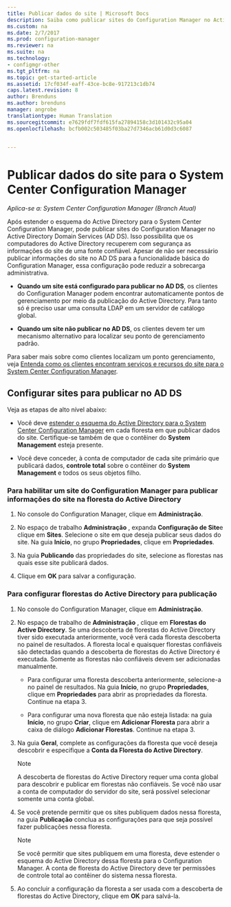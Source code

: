 ```yaml
---
title: Publicar dados do site | Microsoft Docs
description: Saiba como publicar sites do Configuration Manager no Active Directory Domain Services.
ms.custom: na
ms.date: 2/7/2017
ms.prod: configuration-manager
ms.reviewer: na
ms.suite: na
ms.technology:
- configmgr-other
ms.tgt_pltfrm: na
ms.topic: get-started-article
ms.assetid: 17cf034f-eaff-43ce-bc8e-917213c1db74
caps.latest.revision: 8
author: Brenduns
ms.author: brenduns
manager: angrobe
translationtype: Human Translation
ms.sourcegitcommit: e7629fdf7fdf615fa27894158c3d101432c95a04
ms.openlocfilehash: bcfb002c503485f03ba27d7346acb61d0d3c6087


---
```

# <a name="publish-site-data-for-system-center-configuration-manager"></a>Publicar dados do site para o System Center Configuration Manager

*Aplica-se a: System Center Configuration Manager (Branch Atual)*

Após estender o esquema do Active Directory para o System Center Configuration Manager, pode publicar sites do Configuration Manager no Active Directory Domain Services (AD DS). Isso possibilita que os computadores do Active Directory recuperem com segurança as informações do site de uma fonte confiável. Apesar de não ser necessário publicar informações do site no AD DS para a funcionalidade básica do Configuration Manager, essa configuração pode reduzir a sobrecarga administrativa.  

-   **Quando um site está configurado para publicar no AD DS**, os clientes do Configuration Manager podem encontrar automaticamente pontos de gerenciamento por meio da publicação do Active Directory. Para tanto só é preciso usar uma consulta LDAP em um servidor de catálogo global.  

-   **Quando um site não publicar no AD DS**, os clientes devem ter um mecanismo alternativo para localizar seu ponto de gerenciamento padrão.  

Para saber mais sobre como clientes localizam um ponto gerenciamento, veja [Entenda como os clientes encontram serviços e recursos do site para o System Center Configuration Manager](../../../../core/plan-design/hierarchy/understand-how-clients-find-site-resources-and-services.md).  

## <a name="configure-sites-to-publish-to-ad-ds"></a>Configurar sites para publicar no AD DS  
 Veja as etapas de alto nível abaixo:  

-   Você deve [estender o esquema do Active Directory para o System Center Configuration Manager](../../../../core/plan-design/network/extend-the-active-directory-schema.md) em cada floresta em que publicar dados do site. Certifique-se também de que o contêiner do **System Management** esteja presente.  

-   Você deve conceder, à conta de computador de cada site primário que publicará dados, **controle total** sobre o contêiner do **System Management** e todos os seus objetos filho.  

### <a name="to-enable-a-configuration-manager-site-to-publish-site-information-to-active-directory-forest"></a>Para habilitar um site do Configuration Manager para publicar informações do site na floresta do Active Directory

1.  No console do Configuration Manager, clique em **Administração**.  

2.  No espaço de trabalho **Administração** , expanda **Configuração de Site**e clique em **Sites**. Selecione o site em que deseja publicar seus dados do site. Na guia **Início**, no grupo **Propriedades**, clique em **Propriedades**.  

3.  Na guia **Publicando** das propriedades do site, selecione as florestas nas quais esse site publicará dados.  

4.  Clique em **OK** para salvar a configuração.  

### <a name="to-set-up-active-directory-forests-for-publishing"></a>Para configurar florestas do Active Directory para publicação  

1.  No console do Configuration Manager, clique em **Administração**.  

2.  No espaço de trabalho de **Administração** , clique em **Florestas do Active Directory**. Se uma descoberta de florestas do Active Directory tiver sido executada anteriormente, você verá cada floresta descoberta no painel de resultados. A floresta local e quaisquer florestas confiáveis são detectadas quando a descoberta de florestas do Active Directory é executada. Somente as florestas não confiáveis devem ser adicionadas manualmente.  

    -   Para configurar uma floresta descoberta anteriormente, selecione-a no painel de resultados. Na guia **Início**, no grupo **Propriedades**, clique em **Propriedades** para abrir as propriedades da floresta. Continue na etapa 3.  

    -   Para configurar uma nova floresta que não esteja listada: na guia **Início**, no grupo **Criar**, clique em **Adicionar Floresta** para abrir a caixa de diálogo **Adicionar Florestas**. Continue na etapa 3.  

3.  Na guia **Geral**, complete as configurações da floresta que você deseja descobrir e especifique a **Conta da Floresta do Active Directory**.  

    > [!NOTE]  
    >  A descoberta de florestas do Active Directory requer uma conta global para descobrir e publicar em florestas não confiáveis. Se você não usar a conta de computador do servidor do site, será possível selecionar somente uma conta global.  

4.  Se você pretende permitir que os sites publiquem dados nessa floresta, na guia **Publicação** conclua as configurações para que seja possível fazer publicações nessa floresta.  

    > [!NOTE]  
    >  Se você permitir que sites publiquem em uma floresta, deve estender o esquema do Active Directory dessa floresta para o Configuration Manager. A conta de floresta do Active Directory deve ter permissões de controle total ao contêiner do sistema nessa floresta.  

5.  Ao concluir a configuração da floresta a ser usada com a descoberta de florestas do Active Directory, clique em **OK** para salvá-la.  



<!--HONumber=Feb17_HO1-->


